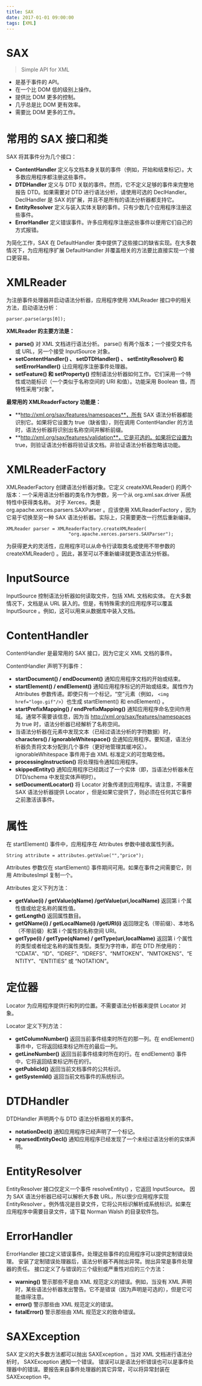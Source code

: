 ```yaml
---
title: SAX
date: 2017-01-01 09:00:00
tags: [XML]
---
```


# SAX

> Simple API for XML

- 是基于事件的 API。
- 在一个比 DOM 低的级别上操作。
- 提供比 DOM 更多的控制。
- 几乎总是比 DOM 更有效率。
- 需要比 DOM 更多的工作。

# 常用的 SAX 接口和类

SAX 将其事件分为几个接口：

- **ContentHandler** 定义与文档本身关联的事件（例如，开始和结束标记）。大多数应用程序都注册这些事件。
- **DTDHandler** 定义与 DTD 关联的事件。然而，它不定义足够的事件来完整地报告 DTD。如果需要对 DTD 进行语法分析，请使用可选的 DeclHandler。DeclHandler 是 SAX 的扩展，并且不是所有的语法分析器都支持它。
- **EntityResolver** 定义与装入实体关联的事件。只有少数几个应用程序注册这些事件。
- **ErrorHandler** 定义错误事件。许多应用程序注册这些事件以便用它们自己的方式报错。

为简化工作，SAX 在 DefaultHandler 类中提供了这些接口的缺省实现。在大多数情况下，为应用程序扩展 DefaultHandler 并覆盖相关的方法要比直接实现一个接口更容易。

# XMLReader

为注册事件处理器并启动语法分析器，应用程序使用 XMLReader 接口中的相关方法，启动语法分析：
```
parser.parse(args[0]);
```

**XMLReader 的主要方法是：**

- **parse()** 对 XML 文档进行语法分析。 parse() 有两个版本；一个接受文件名或 URL，另一个接受 InputSource 对象。
- **setContentHandler() 、 setDTDHandler() 、 setEntityResolver() 和 setErrorHandler()** 让应用程序注册事件处理器。
- **setFeature() 和 setProperty()** 控制语法分析器如何工作。它们采用一个特性或功能标识（一个类似于名称空间的 URI 和值）。功能采用 Boolean 值，而特性采用“对象”。

**最常用的 XMLReaderFactory 功能是：**

- **http://xml.org/sax/features/namespaces**，所有 SAX 语法分析器都能识别它。如果将它设置为 true（缺省值），则在调用 ContentHandler 的方法时，语法分析器将识别出名称空间并解析前缀。
- **http://xml.org/sax/features/validation**，它是可选的。如果将它设置为 true，则验证语法分析器将验证该文档。非验证语法分析器忽略该功能。

# XMLReaderFactory

XMLReaderFactory 创建语法分析器对象。它定义 createXMLReader() 的两个版本：一个采用语法分析器的类名作为参数，另一个从 org.xml.sax.driver 系统特性中获得类名称。
对于 Xerces，类是 org.apache.xerces.parsers.SAXParser 。应该使用 XMLReaderFactory ，因为它易于切换至另一种 SAX 语法分析器。实际上，只需要更改一行然后重新编译。
```
XMLReader parser = XMLReaderFactory.createXMLReader(
                       "org.apache.xerces.parsers.SAXParser");
```
为获得更大的灵活性，应用程序可以从命令行读取类名或使用不带参数的 createXMLReader() 。因此，甚至可以不重新编译就更改语法分析器。

# InputSource

InputSource 控制语法分析器如何读取文件，包括 XML 文档和实体。
在大多数情况下，文档是从 URL 装入的。但是，有特殊需求的应用程序可以覆盖 InputSource 。例如，这可以用来从数据库中装入文档。

# ContentHandler

ContentHandler 是最常用的 SAX 接口，因为它定义 XML 文档的事件。

ContentHandler 声明下列事件：

- **startDocument() / endDocument()** 通知应用程序文档的开始或结束。
- **startElement() / endElement()** 通知应用程序标记的开始或结束。属性作为 Attributes 参数传递。即使只有一个标记，“空”元素（例如， `<img href="logo.gif"/>`）也生成 startElement() 和 endElement() 。
- **startPrefixMapping() / endPrefixMapping()** 通知应用程序命名空间作用域。通常不需要该信息，因为当 http://xml.org/sax/features/namespaces 为 true 时，语法分析器已经解析了名称空间。
- 当语法分析器在元素中发现文本（已经过语法分析的字符数据）时， **characters() / ignorableWhitespace()** 会通知应用程序。要知道，语法分析器负责将文本分配到几个事件（更好地管理其缓冲区）。 ignorableWhitespace 事件用于由 XML 标准定义的可忽略空格。
- **processingInstruction()** 将处理指令通知应用程序。
- **skippedEntity()** 通知应用程序已经跳过了一个实体（即，当语法分析器未在 DTD/schema 中发现实体声明时）。
- **setDocumentLocator()** 将 Locator 对象传递到应用程序。请注意，不需要 SAX 语法分析器提供 Locator ，但是如果它提供了，则必须在任何其它事件之前激活该事件。

# 属性

在 startElement() 事件中，应用程序在 Attributes 参数中接收属性列表。
```
String attribute = attributes.getValue("","price");
```
Attributes 参数仅在 startElement() 事件期间可用。如果在事件之间需要它，则用 AttributesImpl 复制一个。

Attributes 定义下列方法：

- **getValue(i) / getValue(qName) /getValue(uri,localName)** 返回第 i 个属性值或给定名称的属性值。
- **getLength()** 返回属性数目。
- **getQName(i) / getLocalName(i) /getURI(i)** 返回限定名（带前缀）、本地名（不带前缀）和第 i 个属性的名称空间 URI。
- **getType(i) / getType(qName) / getType(uri,localName)** 返回第 i 个属性的类型或者给定名称的属性类型。类型为字符串，即在 DTD 所使用的： “CDATA”、“ID”、“IDREF”、“IDREFS”、“NMTOKEN”、“NMTOKENS”、“ENTITY”、“ENTITIES” 或 “NOTATION”。

# 定位器

Locator 为应用程序提供行和列的位置。不需要语法分析器来提供 Locator 对象。

Locator 定义下列方法：

- **getColumnNumber()** 返回当前事件结束时所在的那一列。在 endElement() 事件中，它将返回结束标记所在的最后一列。
- **getLineNumber()** 返回当前事件结束时所在的行。在 endElement() 事件中，它将返回结束标记所在的行。
- **getPublicId()** 返回当前文档事件的公共标识。
- **getSystemId()** 返回当前文档事件的系统标识。

# DTDHandler

DTDHandler 声明两个与 DTD 语法分析器相关的事件。

- **notationDecl()** 通知应用程序已经声明了一个标记。
- **nparsedEntityDecl()** 通知应用程序已经发现了一个未经过语法分析的实体声明。

# EntityResolver

EntityResolver 接口仅定义一个事件 resolveEntity() ，它返回 InputSource。
因为 SAX 语法分析器已经可以解析大多数 URL，所以很少应用程序实现 EntityResolver 。例外情况是目录文件，它将公共标识解析成系统标识。如果在应用程序中需要目录文件，请下载 Norman Walsh 的目录软件包。

# ErrorHandler

ErrorHandler 接口定义错误事件。处理这些事件的应用程序可以提供定制错误处理。
安装了定制错误处理器后，语法分析器不再抛出异常。抛出异常是事件处理器的责任。
接口定义了与错误的三个级别或严重性对应的三个方法：

- **warning()** 警示那些不是由 XML 规范定义的错误。例如，当没有 XML 声明时，某些语法分析器发出警告。它不是错误（因为声明是可选的），但是它可能值得注意。
- **error()** 警示那些由 XML 规范定义的错误。
- **fatalError()** 警示那些由 XML 规范定义的致命错误。

# SAXException

SAX 定义的大多数方法都可以抛出 SAXException 。当对 XML 文档进行语法分析时， SAXException 通知一个错误。
错误可以是语法分析错误也可以是事件处理器中的错误。要报告来自事件处理器的其它异常，可以将异常封装在 SAXException 中。



















